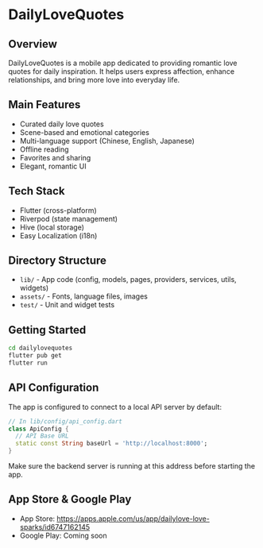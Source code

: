 # DailyLoveQuotes

## Overview

DailyLoveQuotes is a mobile app dedicated to providing romantic love quotes for daily inspiration. It helps users express affection, enhance relationships, and bring more love into everyday life.

## Main Features
- Curated daily love quotes
- Scene-based and emotional categories
- Multi-language support (Chinese, English, Japanese)
- Offline reading
- Favorites and sharing
- Elegant, romantic UI

## Tech Stack
- Flutter (cross-platform)
- Riverpod (state management)
- Hive (local storage)
- Easy Localization (i18n)

## Directory Structure
- `lib/` - App code (config, models, pages, providers, services, utils, widgets)
- `assets/` - Fonts, language files, images
- `test/` - Unit and widget tests

## Getting Started
```bash
cd dailylovequotes
flutter pub get
flutter run
```

## API Configuration
The app is configured to connect to a local API server by default:

```dart
// In lib/config/api_config.dart
class ApiConfig {
  // API Base URL
  static const String baseUrl = 'http://localhost:8000';
}
```

Make sure the backend server is running at this address before starting the app.

## App Store & Google Play
- App Store: https://apps.apple.com/us/app/dailylove-love-sparks/id6747162145 
- Google Play: Coming soon
